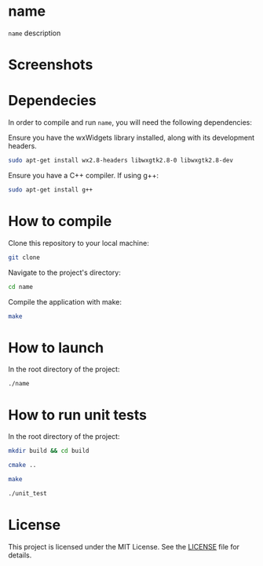 # name

`name` description

# Screenshots


# Dependecies

In order to compile and run `name`, you will need the following dependencies:

Ensure you have the wxWidgets library installed, along with its development headers.


```sh
sudo apt-get install wx2.8-headers libwxgtk2.8-0 libwxgtk2.8-dev
```

Ensure you have a C++ compiler. If using g++:

```sh
sudo apt-get install g++
```
# How to compile

Clone this repository to your local machine:

```sh
git clone 
```

Navigate to the project's directory:

```sh
cd name
```
Compile the application with make:

```sh
make
```
# How to launch

In the root directory of the project:

```
./name
```

# How to run unit tests

In the root directory of the project:

```sh 
mkdir build && cd build
```

```sh
cmake ..
```

```sh
make
```

```sh
./unit_test
```

# License

This project is licensed under the MIT License. See the [LICENSE](LICENSE) file for details.


